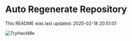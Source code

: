 # Auto Regenerate Repository

This README was last updated: 2025-02-18 20:51:01

 ![TryHackMe](https://tryhackme.com/badge/533634)